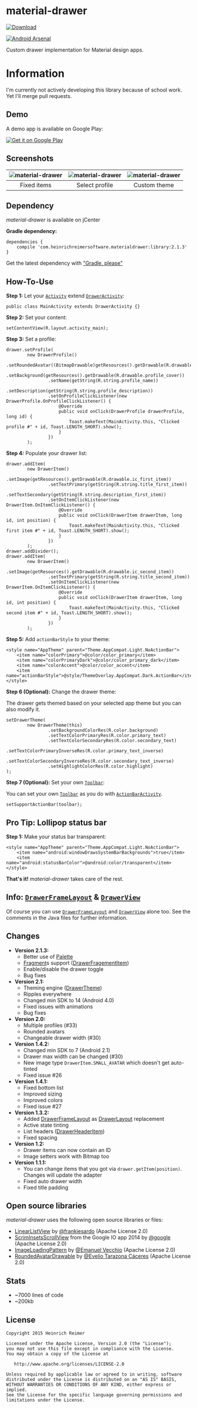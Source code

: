 material-drawer
===============
[ ![Download](https://api.bintray.com/packages/heinrichreimer/maven/material-drawer/images/download.svg) ](https://bintray.com/heinrichreimer/maven/material-drawer/_latestVersion)

[![Android Arsenal](https://img.shields.io/badge/Android%20Arsenal-material--drawer-blue.svg?style=flat)](https://android-arsenal.com/details/1/1162)

Custom drawer implementation for Material design apps.

Information
===========
I'm currently not actively developing this library because of school work. Yet I'll merge pull requests.

Demo
----
A demo app is available on Google Play:

[![Get it on Google Play](https://developer.android.com/images/brand/en_generic_rgb_wo_45.png)](https://play.google.com/store/apps/details?id=com.heinrichreimersoftware.materialdrawerdemo)

Screenshots
-----------

| ![material-drawer](http://i.imgur.com/XHgbWaE.png) | ![material-drawer](http://i.imgur.com/uHW9oOh.png) | ![material-drawer](http://i.imgur.com/WXmmc7a.png) |
|:-:|:-:|:-:|
| Fixed items | Select profile | Custom theme |

Dependency
----------

*material-drawer* is available on jCenter

**Gradle dependency:**

    dependencies {
	    compile 'com.heinrichreimersoftware.materialdrawer:library:2.1.3'
    }

Get the latest dependency with ["Gradle, please"][GP]

How-To-Use
----------
**Step 1:** Let your [`Activity`][ABA] extend [`DrawerActivity`][DA]:

    public class MainActivity extends DrawerActivity {}

**Step 2:** Set your content:

    setContentView(R.layout.activity_main);

**Step 3:** Set a profile:

    drawer.setProfile(
            new DrawerProfile()
                    .setRoundedAvatar((BitmapDrawable)getResources().getDrawable(R.drawable.profile_avatar))
                    .setBackground(getResources().getDrawable(R.drawable.profile_cover))
                    .setName(getString(R.string.profile_name))
                    .setDescription(getString(R.string.profile_description))
                    .setOnProfileClickListener(new DrawerProfile.OnProfileClickListener() {
                        @Override
                        public void onClick(DrawerProfile drawerProfile, long id) {
                            Toast.makeText(MainActivity.this, "Clicked profile #" + id, Toast.LENGTH_SHORT).show();
                        }
                    })
            );

**Step 4:** Populate your drawer list:

    drawer.addItem(
            new DrawerItem()
                    .setImage(getResources().getDrawable(R.drawable.ic_first_item))
                    .setTextPrimary(getString(R.string.title_first_item))
                    .setTextSecondary(getString(R.string.description_first_item))
                    .setOnItemClickListener(new DrawerItem.OnItemClickListener() {
                        @Override
                        public void onClick(DrawerItem drawerItem, long id, int position) {
                            Toast.makeText(MainActivity.this, "Clicked first item #" + id, Toast.LENGTH_SHORT).show();
                        }
                    })
            );
    drawer.addDivider();
    drawer.addItem(
            new DrawerItem()
                    .setImage(getResources().getDrawable(R.drawable.ic_second_item))
                    .setTextPrimary(getString(R.string.title_second_item))
                    .setOnItemClickListener(new DrawerItem.OnItemClickListener() {
                        @Override
                        public void onClick(DrawerItem drawerItem, long id, int position) {
                            Toast.makeText(MainActivity.this, "Clicked second item #" + id, Toast.LENGTH_SHORT).show();
                        }
                    })
            );

**Step 5:** Add `actionBarStyle` to your theme:

    <style name="AppTheme" parent="Theme.AppCompat.Light.NoActionBar">
        <item name="colorPrimary">@color/color_primary</item>
        <item name="colorPrimaryDark">@color/color_primary_dark</item>
        <item name="colorAccent">@color/color_accent</item>
        <item name="actionBarStyle">@style/ThemeOverlay.AppCompat.Dark.ActionBar</item>
    </style>

**Step 6 (Optional):** Change the drawer theme:

The drawer gets themed based on your selected app theme but you can also modify it.


    setDrawerTheme(
            new DrawerTheme(this)
                    .setBackgroundColorRes(R.color.background)
                    .setTextColorPrimaryRes(R.color.primary_text)
                    .setTextColorSecondaryRes(R.color.secondary_text)
                    .setTextColorPrimaryInverseRes(R.color.primary_text_inverse)
                    .setTextColorSecondaryInverseRes(R.color.secondary_text_inverse)
                    .setHighlightColorRes(R.color.highlight)
    );

**Step 7 (Optional):** Set your own [`Toolbar`][T]:

You can set your own [`Toolbar`][T] as you do with [`ActionBarActivity`][ABA].

    setSupportActionBar(toolbar);

Pro Tip: Lollipop status bar
----------------------------

**Step 1:** Make your status bar transparent:

    <style name="AppTheme" parent="Theme.AppCompat.Light.NoActionBar">
        <item name="android:windowDrawsSystemBarBackgrounds">true</item>
        <item name="android:statusBarColor">@android:color/transparent</item>
    </style>

**That's it!** *material-drawer* takes care of the rest.

Info: [`DrawerFrameLayout`][DFL] & [`DrawerView`][DV]
----------------------------

Of course you can use [`DrawerFrameLayout`][DFL] and [`DrawerView`][DV] alone too. See the comments in the Java files for further information.

Changes
-------

* **Version 2.1.3:**
    * Better use of [Palette][P]
    * [Fragment][F]s support ([DrawerFragementItem][DFI])
    * Enable/disable the drawer toggle
    * Bug fixes
* **Version 2.1:**
    * Theming engine ([DrawerTheme][DT])
    * Ripples everywhere
    * Changed min SDK to 14 (Android 4.0)
    * Fixed issues with animations
    * Bug fixes
* **Version 2.0:**
    * Multiple profiles (#33)
    * Rounded avatars
    * Changeable drawer width (#30)
* **Version 1.4.2:**
    * Changed min SDK to 7 (Android 2.1)
    * Drawer max width can be changed (#30)
    * New image type `DrawerItem.SMALL_AVATAR` which doesn't get auto-tinted
    * Fixed issue #26
* **Version 1.4.1:**
    * Fixed bottom list
    * Improved sizing
    * Improved colors
    * Fixed issue #27
* **Version 1.3.2:**
    * Added [DrawerFrameLayout][DFL] as [DrawerLayout][DL] replacement
    * Active state tinting
    * List headers ([DrawerHeaderItem][DHI])
    * Fixed spacing
* **Version 1.2:**
    * Drawer items can now contain an ID
    * Image setters work with Bitmap too
* **Version 1.1.1:**
    * You can change items that you got via `drawer.getItem(position)`. Changes will update the adapter
    * Fixed auto drawer width
    * Fixed title padding

Open source libraries
-------

_material-drawer_ uses the following open source libraries or files:

* [LinearListView][1] by [@frankiesardo][2] (Apache License 2.0)
* [ScrimInsetsScrollView][3] from the Google IO app 2014 by [@google][4] (Apache License 2.0)
* [ImageLoadingPattern][5] by [@Emanuel Vecchio][6] (Apache License 2.0)
* [RoundedAvatarDrawable][7] by [@Evelio Tarazona Cáceres][8] (Apache License 2.0)

Stats
-------

* ~7000 lines of code
* ~200kb

License
-------

    Copyright 2015 Heinrich Reimer

    Licensed under the Apache License, Version 2.0 (the "License");
    you may not use this file except in compliance with the License.
    You may obtain a copy of the License at

       http://www.apache.org/licenses/LICENSE-2.0

    Unless required by applicable law or agreed to in writing, software
    distributed under the License is distributed on an "AS IS" BASIS,
    WITHOUT WARRANTIES OR CONDITIONS OF ANY KIND, either express or implied.
    See the License for the specific language governing permissions and
    limitations under the License.


[GP]: http://gradleplease.appspot.com/#com.heinrichreimersoftware.materialdrawer

[1]: https://github.com/frankiesardo/LinearListView
[2]: https://github.com/frankiesardo
[3]: https://github.com/google/iosched/blob/master/android/src/main/java/com/google/samples/apps/iosched/ui/widget/ScrimInsetsScrollView.java
[4]: https://github.com/google
[5]: https://github.com/rnrneverdies/ImageLoadingPattern
[6]: https://github.com/rnrneverdies
[7]: https://gist.github.com/eveliotc/6051367
[8]: https://github.com/eveliotc

[DA]: https://github.com/HeinrichReimer/material-drawer/blob/master/library/src/main/java/com/heinrichreimersoftware/materialdrawer/DrawerActivity.java
[ABA]: http://developer.android.com/reference/android/support/v7/app/ActionBarActivity.html
[T]: http://developer.android.com/reference/android/support/v7/widget/Toolbar.html
[DT]: https://github.com/HeinrichReimer/material-drawer/blob/master/library/src/main/java/com/heinrichreimersoftware/materialdrawer/theme/DrawerTheme.java
[DFL]: https://github.com/HeinrichReimer/material-drawer/blob/master/library/src/main/java/com/heinrichreimersoftware/materialdrawer/DrawerFrameLayout.java
[DV]: https://github.com/HeinrichReimer/material-drawer/blob/master/library/src/main/java/com/heinrichreimersoftware/materialdrawer/DrawerView.java
[DL]: https://developer.android.com/reference/android/support/v4/widget/DrawerLayout.html
[DHI]: https://github.com/HeinrichReimer/material-drawer/blob/master/library/src/main/java/com/heinrichreimersoftware/materialdrawer/structure/DrawerHeaderItem.java
[DFI]: https://github.com/HeinrichReimer/material-drawer/blob/master/library/src/main/java/com/heinrichreimersoftware/materialdrawer/structure/DrawerFragementItem.java
[P]: http://developer.android.com/reference/android/support/v7/graphics/Palette.html
[F]: http://developer.android.com/reference/android/support/v4/app/Fragment.html

